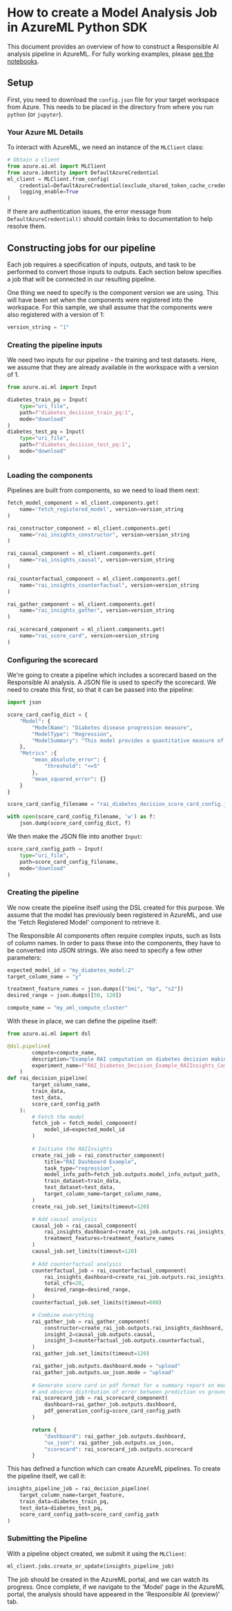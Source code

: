 # How to create a Model Analysis Job in AzureML Python SDK

This document provides an overview of how to construct a Responsible AI analysis pipeline in AzureML.
For fully working examples, please [see the notebooks](../../examples/notebooks/).

## Setup

First, you need to download the `config.json` file for your target workspace from Azure.
This needs to be placed in the directory from where you run `python` (or `jupyter`).

### Your Azure ML Details

To interact with AzureML, we need an instance of the `MLClient` class:
```Python
# Obtain a client
from azure.ai.ml import MLClient
from azure.identity import DefaultAzureCredential
ml_client = MLClient.from_config(
    credential=DefaultAzureCredential(exclude_shared_token_cache_credential=True),
    logging_enable=True
)
```
If there are authentication issues, the error message from `DefaultAzureCredential()` should contain links to documentation
to help resolve them.

## Constructing jobs for our pipeline
Each job requires a specification of inputs, outputs, and task to be performed to convert those inputs to outputs. Each section below specifies a job that will be connected in our resulting pipeline.

One thing we need to specify is the component version we are using.
This will have been set when the components were registered into the workspace.
For this sample, we shall assume that the components were also registered with a version of 1:
```python
version_string = "1"
```

### Creating the pipeline inputs

We need two inputs for our pipeline - the training and test datasets.
Here, we assume that they are already available in the workspace with a version of 1.

```python
from azure.ai.ml import Input

diabetes_train_pq = Input(
    type="uri_file",
    path=f"diabetes_decision_train_pq:1",
    mode="download"
)
diabetes_test_pq = Input(
    type="uri_file",
    path=f"diabetes_decision_test_pq:1",
    mode="download"
)
```


### Loading the components

Pipelines are built from components, so we need to load them next:
```python
fetch_model_component = ml_client.components.get(
    name='fetch_registered_model', version=version_string
)

rai_constructor_component = ml_client.components.get(
    name="rai_insights_constructor", version=version_string
)

rai_causal_component = ml_client.components.get(
    name="rai_insights_causal", version=version_string
)

rai_counterfactual_component = ml_client.components.get(
    name="rai_insights_counterfactual", version=version_string
)

rai_gather_component = ml_client.components.get(
    name="rai_insights_gather", version=version_string
)

rai_scorecard_component = ml_client.components.get(
    name="rai_score_card", version=version_string
)
```

### Configuring the scorecard

We're going to create a pipeline which includes a scorecard based on the Responsible AI analysis.
A JSON file is used to specify the scorecard.
We need to create this first, so that it can be passed into the pipeline:

```python
import json

score_card_config_dict = {
    "Model": {
        "ModelName": "Diabetes disease progression measure",
        "ModelType": "Regression",
        "ModelSummary": "This model provides a quantitative measure of disease progression one year after baseline"
    },
    "Metrics" :{
        "mean_absolute_error": {
            "threshold": "<=5"
        },
        "mean_squared_error": {}
    }
}

score_card_config_filename = "rai_diabetes_decision_score_card_config.json"

with open(score_card_config_filename, 'w') as f:
    json.dump(score_card_config_dict, f)
```

We then make the JSON file into another `Input`:
```python
score_card_config_path = Input(
    type="uri_file",
    path=score_card_config_filename,
    mode="download"
)
```

### Creating the pipeline

We now create the pipeline itself using the DSL created for this purpose.
We assume that the model has previously been registered in AzureML, and use the
'Fetch Registered Model' component to retrieve it.

The Responsible AI components often require complex inputs, such as lists of
column names.
In order to pass these into the components, they have to be converted into JSON strings.
We also need to specify a few other parameters:

```python
expected_model_id = "my_diabetes_model:2"
target_column_name = "y"

treatment_feature_names = json.dumps(["bmi", "bp", "s2"])
desired_range = json.dumps([50, 120])

compute_name = "my_aml_compute_cluster"
```

With these in place, we can define the pipeline itself:
```python
from azure.ai.ml import dsl

@dsl.pipeline(
        compute=compute_name,
        description="Example RAI computation on diabetes decision making data",
        experiment_name=f"RAI_Diabetes_Decision_Example_RAIInsights_Computation_{model_name_suffix}",
    )
def rai_decision_pipeline(
        target_column_name,
        train_data,
        test_data,
        score_card_config_path
    ):
        # Fetch the model
        fetch_job = fetch_model_component(
            model_id=expected_model_id
        )
        
        # Initiate the RAIInsights
        create_rai_job = rai_constructor_component(
            title="RAI Dashboard Example",
            task_type="regression",
            model_info_path=fetch_job.outputs.model_info_output_path,
            train_dataset=train_data,
            test_dataset=test_data,
            target_column_name=target_column_name,
        )
        create_rai_job.set_limits(timeout=120)

        # Add causal analysis
        causal_job = rai_causal_component(
            rai_insights_dashboard=create_rai_job.outputs.rai_insights_dashboard,
            treatment_features=treatment_feature_names
        )
        causal_job.set_limits(timeout=120)
        
        # Add counterfactual analysis
        counterfactual_job = rai_counterfactual_component(
            rai_insights_dashboard=create_rai_job.outputs.rai_insights_dashboard,
            total_cfs=20,
            desired_range=desired_range,
        )
        counterfactual_job.set_limits(timeout=600)

        # Combine everything
        rai_gather_job = rai_gather_component(
            constructor=create_rai_job.outputs.rai_insights_dashboard,
            insight_2=causal_job.outputs.causal,
            insight_3=counterfactual_job.outputs.counterfactual,
        )
        rai_gather_job.set_limits(timeout=120)

        rai_gather_job.outputs.dashboard.mode = "upload"
        rai_gather_job.outputs.ux_json.mode = "upload"
        
        # Generate score card in pdf format for a summary report on model performance,
        # and observe distrbution of error between prediction vs ground truth.
        rai_scorecard_job = rai_scorecard_component(
            dashboard=rai_gather_job.outputs.dashboard,
            pdf_generation_config=score_card_config_path
        )

        return {
            "dashboard": rai_gather_job.outputs.dashboard,
            "ux_json": rai_gather_job.outputs.ux_json,
            "scorecard": rai_scorecard_job.outputs.scorecard
        }
```
This has defined a function which can create AzureML pipelines.
To create the pipeline itself, we call it:
```python
insights_pipeline_job = rai_decision_pipeline(
    target_column_name=target_feature,
    train_data=diabetes_train_pq,
    test_data=diabetes_test_pq,
    score_card_config_path=score_card_config_path
)
```

### Submitting the Pipeline

With a pipeline object created, we submit it using the `MLClient`:
```python
ml_client.jobs.create_or_update(insights_pipeline_job)
```
The job should be created in the AzureML portal, and we can watch its progress.
Once complete, if we navigate to the 'Model' page in the AzureML portal,
the analysis should have appeared in the 'Responsible AI (preview)' tab.